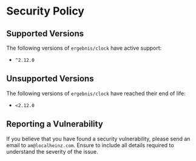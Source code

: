 # Security Policy

## Supported Versions

The following versions of `ergebnis/clock` have active support:

- `^2.12.0`

## Unsupported Versions

The following versions of `ergebnis/clock` have reached their end of life:

- `<2.12.0`

## Reporting a Vulnerability

If you believe that you have found a security vulnerability, please send an email to `am@localheinz.com`. Ensure to include all details required to understand the severity of the issue.
